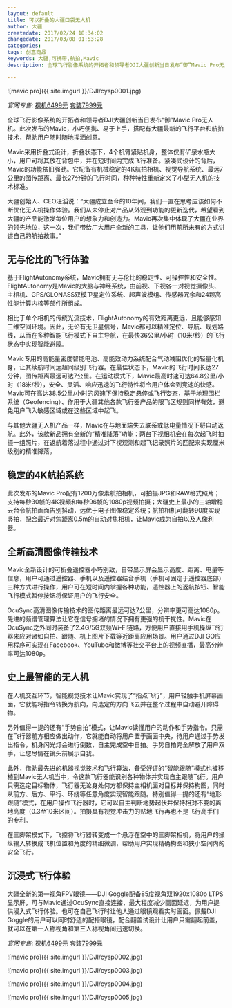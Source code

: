 ```yaml
---
layout: default
title: 可以折叠的大疆口袋无人机
author: 大疆
createdate: 2017/02/24 18:34:02
changedate: 2017/03/08 01:53:28
categories:
tags: 创意商品
keywords: 大疆,可携带,航拍,Mavic
description: 全球飞行影像系统的开拓者和领导者DJI大疆创新当日发布“御”Mavic Pro无人机。此次发布的Mavic，小巧便携、易于上手，搭配有大疆最新的飞行平台和航拍技术，帮助用户随时随地挥洒创意。

---
```


![mavic pro]({{ site.imgurl }}/DJI/cysp0001.jpg)

*官网专售*: [裸机6499元](http://click.dji.com/AMrPvBjYpV4883JQ25-J?pm=link)  [套装7999元](http://click.dji.com/APx9SOMuIMcuBfemXgab?pm=link)

全球飞行影像系统的开拓者和领导者DJI大疆创新当日发布“御”Mavic Pro无人机。此次发布的Mavic，小巧便携、易于上手，搭配有大疆最新的飞行平台和航拍技术，帮助用户随时随地挥洒创意。

Mavic采用折叠式设计，折叠状态下，4个机臂紧贴机身，整体仅有矿泉水瓶大小，用户可将其放在背包中，并在短时间内完成飞行准备。紧凑式设计的背后， Mavic的功能依旧强劲。它配备有机械稳定的4K航拍相机、视觉导航系统、最远7公里的图传距离、最长27分钟的飞行时间，种种特性重新定义了小型无人机的技术标准。

大疆创始人、CEO汪滔说：“大疆成立至今的10年间，我们一直在思考应该如何不断优化无人机操作体验。我们从未停止对产品从外观到功能的更新迭代，希望看到大疆的产品能激发每位用户的想象力和创造力。Mavic再次集中体现了大疆在业界的领先地位，这一次，我们带给广大用户全新的工具，让他们用前所未有的方式讲述自己的航拍故事。”

## 无与伦比的飞行体验

基于FlightAutonomy系统，Mavic拥有无与伦比的稳定性、可操控性和安全性。FlightAutonomy是Mavic的大脑与神经系统，由前视、下视各一对视觉摄像头、主相机、GPS/GLONASS双模卫星定位系统、超声波模组、传感器冗余和24颗高性能计算内核等部件所组成。

相比于单个相机的传统光流技术，FlightAutonomy的有效距离更远，且能够感知三维空间环境。因此，无论有无卫星信号，Mavic都可以精准定位、导航、规划路线，从而在多种智能飞行模式下自主导航，在最快36公里/小时（10米/秒）的飞行状态中实现智能避障。

Mavic专用的高能量密度智能电池、高能效动力系统配合气动减阻优化的轻量化机身，让其续航时间远超同级别飞行器。在最佳状态下，Mavic的飞行时间长达27分钟，图传距离最远可达7公里。在运动模式下，Mavic最高时速可达64.8公里/小时（18米/秒），安全、灵活、响应迅速的飞行特性将令用户体会到竞速的快感。Mavic可在高达38.5公里/小时的风速下保持稳定悬停或飞行姿态，基于地理围栏系统（Geofencing）、作用于大疆其他各款飞行器产品的限飞区规则同样有效，避免用户飞入敏感区域或在这些区域中起飞。

与其他大疆无人机产品一样，Mavic在与地面端失去联系或低电量情况下将自动返航。此外，该款新品拥有全新的“精准降落”功能：两台下视相机会在每次起飞时拍摄一组照片，在返航着落过程中通过对下视观测和起飞记录照片的匹配来实现厘米级别的精准降落。

## 稳定的4K航拍系统

此次发布的Mavic Pro配有1200万像素航拍相机，可拍摄JPG和RAW格式照片；支持每秒30帧的4K视频和每秒96帧的1080p视频拍摄；大疆史上最小的三轴增稳云台令航拍画面告别抖动，远优于电子图像稳定系统；航拍相机可翻转90度实现竖拍，配合最近对焦距离0.5m的自动对焦相机，让Mavic成为自拍以及人像利器。

## 全新高清图像传输技术

Mavic全新设计的可折叠遥控器小巧别致，自带显示屏会显示高度、距离、电量等信息，用户可通过遥控器、手机以及遥控器结合手机（手机可固定于遥控器底部）三种方式进行操作，用户可在短时间内掌握各种功能，遥控器上的返航按钮、智能飞行模式暂停按钮将保证用户的飞行安全。

OcuSync高清图像传输技术的图传距离最远可达7公里，分辨率更可高达1080p。先进的频谱管理算法让它在信号拥堵的情况下拥有更强的抗干扰性。Mavic在OcuSync之外同时装备了2.4G/5G双频Wi-Fi链路，方便用户直接用手机操纵飞行器来应对诸如自拍、跟随、机上图片下载等近距离应用场景。用户通过DJI GO应用程序可实现在Facebook、YouTube和微博等社交平台上的视频直播，最高分辨率可达1080p。

## 史上最智能的无人机

在人机交互环节，智能视觉技术让Mavic实现了“指点飞行”，用户轻触手机屏幕画面，它就能将指令转换为航向，向选定的方向飞去并在整个过程中自动避开障碍物。

另外值得一提的还有“手势自拍”模式，让Mavic读懂用户的动作和手势指令。只需在飞行器前方相应做出动作，它就能自动将用户置于画面中央，待用户通过手势发出指令，机身闪光灯会进行倒数，自主完成空中自拍。手势自拍完全解放了用户双手，让您尽情在镜头前展示自我。

此外，借助最先进的机器视觉技术和飞行算法，备受好评的“智能跟随”模式也被移植到Mavic无人机当中，令这款飞行器能识别各种物体并实现自主跟随飞行。用户只需选定目标物体，飞行器无论身处何方都保持主相机面对目标并保持构图，同时从前方、后方、平行、环绕等任意角度实现智能跟随。特别值得一提的还有“地形跟随”模式，在用户操作飞行器时，它可以自主判断地势起伏并保持相对不变的离地高度（0.3至10米区间）。拍摄具有视觉冲击力的贴地飞行再也不是飞行高手们的专利。

在三脚架模式下，飞控将飞行器转变成一个悬浮在空中的三脚架相机，将用户的操纵输入转换成飞机位置和角度的精细微调，帮助用户实现精确构图和狭小空间内的安全飞行。

## 沉浸式飞行体验

大疆全新的第一视角FPV眼镜——DJI Goggle配备85度视角双1920x1080p LTPS显示屏，可与Mavic通过OcuSync直接连接，最大程度减少画面延迟，为用户提供浸入式飞行体验。也可在自己飞行时让他人通过眼镜观看实时画面。佩戴DJI Goggle的用户可以同时舒适的配搭眼镜，配合翻盖试设计让用户只需翻起前盖，就可以在第一人称视角和第三人称视角间迅速切换。

*官网专售*: [裸机6499元](http://click.dji.com/AMrPvBjYpV4883JQ25-J?pm=link)  [套装7999元](http://click.dji.com/APx9SOMuIMcuBfemXgab?pm=link)

![mavic pro]({{ site.imgurl }}/DJI/cysp0002.jpg)

![mavic pro]({{ site.imgurl }}/DJI/cysp0003.jpg)

![mavic pro]({{ site.imgurl }}/DJI/cysp0004.jpg)

![mavic pro]({{ site.imgurl }}/DJI/cysp0005.jpg)
